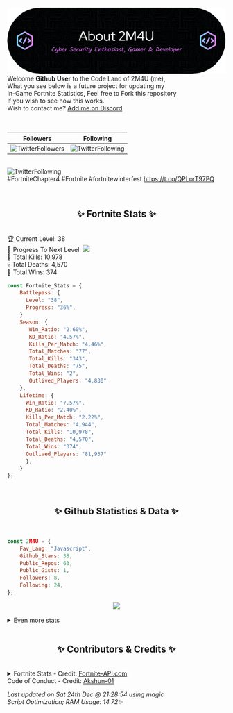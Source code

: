 
  ![Header](./src/github-banner.png)
  <br>
  Welcome **Github User** to the Code Land of 2M4U (me),<br>
  What you see below is a future project for updating my<br>
  In-Game Fortnite Statistics, Feel free to Fork this repository<br>
  If you wish to see how this works.
  <br>
  Wish to contact me? [Add me on Discord](https://tinyurl.com/addmeondiscord)
  <br><br>
  <br>
  
  | Followers  | Following |
  | ---------- |:---------:|
  | ![TwitterFollowers](https://img.shields.io/badge/Twitter%20Followers-84-blue)  | ![TwitterFollowing](https://img.shields.io/badge/Twitter%20Following-283-blue)  |


  <br>![TwitterFollowing](https://img.shields.io/badge/Latest%20Tweet--blue)<br>
  #FortniteChapter4 #Fortnite #fortnitewinterfest https://t.co/QPLorT97PQ
   
  <br><h2 align="center"> ✨ Fortnite Stats ✨</h2><br>
  🏆 Current Level: 38<br>
  🎉 Progress To Next Level: ![](https://geps.dev/progress/36)<br>
  🎯 Total Kills: 10,978<br>
  💀 Total Deaths: 4,570<br>
  👑 Total Wins: 374<br>

```js
const Fortnite_Stats = {
    Battlepass: {
      Level: "38",
      Progress: "36%",    
    }
    Season: { 
       Win_Ratio: "2.60%",
       KD_Ratio: "4.57%",
       Kills_Per_Match: "4.46%",
       Total_Matches: "77",
       Total_Kills: "343",
       Total_Deaths: "75",
       Total_Wins: "2",
       Outlived_Players: "4,830"
    },
    Lifetime: {
      Win_Ratio: "7.57%",
      KD_Ratio: "2.40%",
      Kills_Per_Match: "2.22%",
      Total_Matches: "4,944",
      Total_Kills: "10,978",
      Total_Deaths: "4,570",
      Total_Wins: "374",
      Outlived_Players: "81,937"
      },
    }
}; 
```


<br><h2 align="center"> ✨ Github Statistics & Data ✨</h2><br>

```js
const 2M4U = {
    Fav_Lang: "Javascript",
    Github_Stars: 38,
    Public_Repos: 63,
    Public_Gists: 1,
    Followers: 8,
    Following: 24,
}; 
```

<p align="center">
<img src="https://github-readme-streak-stats.herokuapp.com/?user=2M4U&theme=tokyonight">
</p>
<details>
  <summary>
      Even more stats
  </summary>
  <p align="center">
    <img src="https://github-profile-trophy.vercel.app/?username=2M4U&theme=dracula">
    <img src="https://github-readme-stats.vercel.app/api?username=2M4U&theme=tokyonight&count_private=true&show_icons=true&include_all_commits=true">
  </p>
</details>
<br><h2 align="center"> ✨ Contributors & Credits ✨</h2><br>
<details>
  <summary>
      Fortnite Stats - Credit: <a href="https://fortnite-api.com/?utm_source=github.com/2M4U/2M4U">Fortnite-API.com</a><br>
      Code of Conduct - Credit: <a href="https://github.com/Akshun-01">Akshun-01</a>
  </summary>
</details>

<!-- Last updated on Sat Dec 24 2022 21:28:54 GMT+0000 (Coordinated Universal Time) ;-;-->
<i>Last updated on  Sat 24th Dec @ 21:28:54 using magic<br>
Script Optimization; RAM Usage: 14.72</i>✨